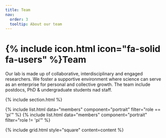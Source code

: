 ```yaml
---
title: Team
nav:
  order: 3
  tooltip: About our team
---
```


# {% include icon.html icon="fa-solid fa-users" %}Team

Our lab is made up of collaborative, interdisciplinary and engaged researchers. We foster a supportive environment where science can serve as an enterprise for personal and collective growth. The team include postdocs, PhD & undergraduate students nad staff. 

{% include section.html %}

{% include list.html data="members" component="portrait" filter="role == 'pi'" %}
{% include list.html data="members" component="portrait" filter="role != 'pi'" %}

{% include grid.html style="square" content=content %}

